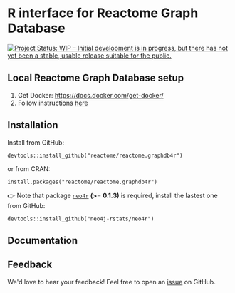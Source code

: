 # R interface for Reactome Graph Database

<!-- badges: start -->
[![Project Status: WIP – Initial development is in progress, but there has not yet been a stable, usable release suitable for the public.](https://www.repostatus.org/badges/latest/wip.svg)](https://www.repostatus.org/#wip)
<!-- badges: end -->


## Local Reactome Graph Database setup

1. Get Docker: https://docs.docker.com/get-docker/
2. Follow instructions [here](https://github.com/reactome/BCC-2020/tree/master/graph-database)

## Installation

Install from GitHub:
```
devtools::install_github("reactome/reactome.graphdb4r")
```
or from CRAN:
```
install.packages("reactome/reactome.graphdb4r")
```

👉 Note that package [`neo4r`](https://github.com/neo4j-rstats/neo4r) __(>= 0.1.3)__ is required, install the lastest one from GitHub:
```
devtools::install_github("neo4j-rstats/neo4r")
```

## Documentation


## Feedback

We'd love to hear your feedback! Feel free to open an [issue](https://github.com/reactome/reactome4r/issues) on GitHub.


